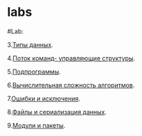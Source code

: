 # labs

#Lab:

3.[Типы данных](лабараторная3.ipynb).

4.[Поток команд- управляющие структуры](лаба4.ipynb).

5.[Подпрограммы](лаба5.ipynb).

6.[Вычислительная сложность алгоритмов](лаба6.ipynb).

7.[Ошибки и исключения](лаба7.ipynb).

8.[Файлы и сериализация данных](лаба8.ipynb).

9.[Модули и пакеты]().
